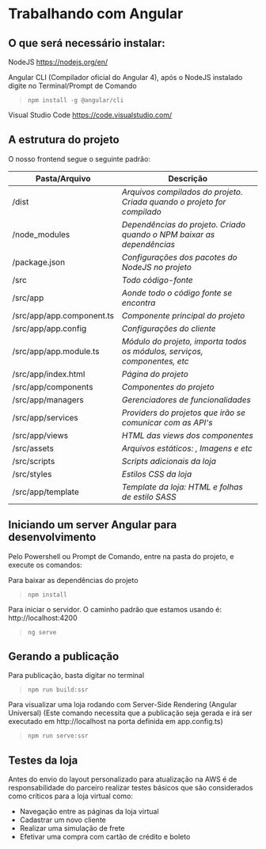 # Trabalhando com Angular 

## O que será necessário instalar:

NodeJS
https://nodejs.org/en/

Angular CLI (Compilador oficial do Angular 4), após o NodeJS instalado digite no Terminal/Prompt de Comando
> `npm install -g @angular/cli`

Visual Studio Code
https://code.visualstudio.com/


## A estrutura do projeto

O nosso frontend segue o seguinte padrão:

Pasta/Arquivo            | Descrição
------------------------ | ------------------------------------------------------------------------------------
/dist 						       |    _Arquivos compilados do projeto. Criada quando o projeto for compilado_
/node_modules 					 |			_Dependências do projeto. Criado quando o NPM baixar as dependências_
/package.json						 |			_Configurações dos pacotes do NodeJS no projeto_
/src										 |			_Todo código-fonte_
/src/app 								 |			_Aonde todo o código fonte se encontra_
/src/app/app.component.ts| 		_Componente principal do projeto_
/src/app/app.config 		 |			_Configurações do cliente_
/src/app/app.module.ts 	 |			_Módulo do projeto, importa todos os módulos, serviços, componentes, etc_
/src/app/index.html			 |		_Página do projeto_
/src/app/components      |     _Componentes do projeto_
/src/app/managers   |   _Gerenciadores de funcionalidades_
/src/app/services        |     _Providers do projetos que irão se comunicar com as API's_
/src/app/views 					 |			_HTML das views dos componentes_
/src/assets			 				 |			_Arquivos estáticos: , Imagens e etc_
/src/scripts                   |       _Scripts adicionais da loja_
/src/styles                   |       _Estilos CSS da loja_
/src/app/template       |   _Template da loja: HTML e folhas de estilo SASS_


## Iniciando um server Angular para desenvolvimento

Pelo Powershell ou Prompt de Comando, entre na pasta do projeto, e execute os comandos:

Para baixar as dependências do projeto
> `npm install`

Para iniciar o servidor. O caminho padrão que estamos usando é: http://localhost:4200
> `ng serve` 

## Gerando a publicação

Para publicação, basta digitar no terminal 
> `npm run build:ssr`

Para visualizar uma loja rodando com Server-Side Rendering (Angular Universal)
(Este comando necessita que a publicação seja gerada e irá ser executado em http://localhost na porta definida em app.config.ts)
> `npm run serve:ssr`

## Testes da loja

Antes do envio do layout personalizado para atualização na AWS é de responsabilidade do parceiro realizar testes básicos que são considerados como críticos para a loja virtual como:
* Navegação entre as páginas da loja virtual
* Cadastrar um novo cliente
* Realizar uma simulação de frete
* Efetivar uma compra com cartão de crédito e boleto